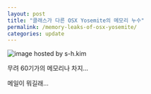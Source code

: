 ```yaml
---
layout: post
title: "클래스가 다른 OSX Yosemite의 메모리 누수"
permalink: /memory-leaks-of-osx-yosemite/
categories: update
---
```

<img src="https://img.blog.niceb5y.net/NktabLvue.png" alt="image hosted by s-h.kim" class="w-full" data-action="zoom">

무려 60기가의 메모리나 차지...

메일이 뭐길래...
